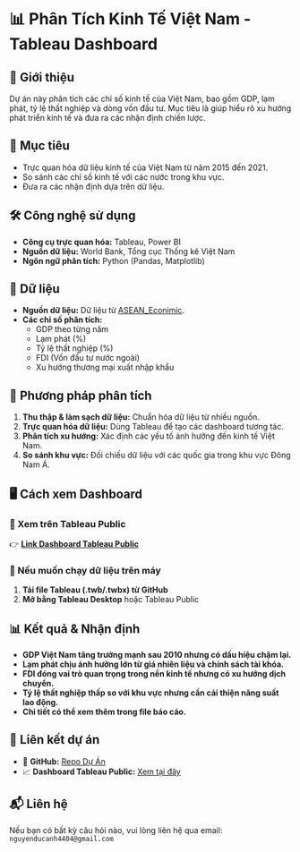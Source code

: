 # 📊 Phân Tích Kinh Tế Việt Nam - Tableau Dashboard

## 📝 Giới thiệu
Dự án này phân tích các chỉ số kinh tế của Việt Nam, bao gồm GDP, lạm phát, tỷ lệ thất nghiệp và dòng vốn đầu tư. Mục tiêu là giúp hiểu rõ xu hướng phát triển kinh tế và đưa ra các nhận định chiến lược.

## 🚀 Mục tiêu
- Trực quan hóa dữ liệu kinh tế của Việt Nam từ năm 2015 đến 2021.
- So sánh các chỉ số kinh tế với các nước trong khu vực.
- Đưa ra các nhận định dựa trên dữ liệu.

## 🛠 Công nghệ sử dụng
- **Công cụ trực quan hóa:** Tableau, Power BI
- **Nguồn dữ liệu:** World Bank, Tổng cục Thống kê Việt Nam
- **Ngôn ngữ phân tích:** Python (Pandas, Matplotlib)

## 📂 Dữ liệu
- **Nguồn dữ liệu:** Dữ liệu từ [ASEAN_Econimic](https://asean.org/our-communities/economic-community/).
- **Các chỉ số phân tích:**
  - GDP theo từng năm
  - Lạm phát (%)
  - Tỷ lệ thất nghiệp (%)
  - FDI (Vốn đầu tư nước ngoài)
  - Xu hướng thương mại xuất nhập khẩu

## 🔎 Phương pháp phân tích
1. **Thu thập & làm sạch dữ liệu:** Chuẩn hóa dữ liệu từ nhiều nguồn.
2. **Trực quan hóa dữ liệu:** Dùng Tableau để tạo các dashboard tương tác.
3. **Phân tích xu hướng:** Xác định các yếu tố ảnh hưởng đến kinh tế Việt Nam.
4. **So sánh khu vực:** Đối chiếu dữ liệu với các quốc gia trong khu vực Đông Nam Á.

## 🖥️ Cách xem Dashboard
### 📌 Xem trên Tableau Public
👉 **[Link Dashboard Tableau Public](https://public.tableau.com/views/Vietnamseconomy/Sheet9?:language=en-US&publish=yes&:sid=&:redirect=auth&:display_count=n&:origin=viz_share_link)**

### 📌 Nếu muốn chạy dữ liệu trên máy
1. **Tải file Tableau (.twb/.twbx) từ GitHub**
2. **Mở bằng Tableau Desktop** hoặc Tableau Public

## 📊 Kết quả & Nhận định
- **GDP Việt Nam tăng trưởng mạnh sau 2010 nhưng có dấu hiệu chậm lại.**
- **Lạm phát chịu ảnh hưởng lớn từ giá nhiên liệu và chính sách tài khóa.**
- **FDI đóng vai trò quan trọng trong nền kinh tế nhưng có xu hướng dịch chuyển.**
- **Tỷ lệ thất nghiệp thấp so với khu vực nhưng cần cải thiện năng suất lao động.**
- **Chi tiết có thể xem thêm trong file báo cáo.**

## 🔗 Liên kết dự án
- 📂 **GitHub:** [Repo Dự Án](https://github.com/your-username/your-repo)
- 📈 **Dashboard Tableau Public:** [Xem tại đây](https://public.tableau.com/views/Vietnamseconomy/Sheet9?:language=en-US&publish=yes&:sid=&:redirect=auth&:display_count=n&:origin=viz_share_link)

## 📬 Liên hệ
Nếu bạn có bất kỳ câu hỏi nào, vui lòng liên hệ qua email: `nguyenducanh4404@gmail.com`
